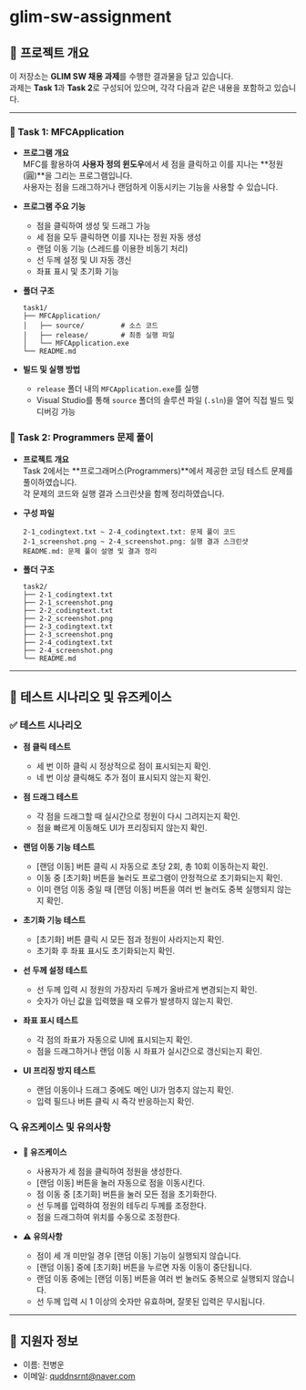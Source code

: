 # glim-sw-assignment

## 📁 프로젝트 개요

이 저장소는 **GLIM SW 채용 과제**를 수행한 결과물을 담고 있습니다.  
과제는 **Task 1**과 **Task 2**로 구성되어 있으며, 각각 다음과 같은 내용을 포함하고 있습니다.

---

### 📝 Task 1: MFCApplication

- **프로그램 개요**  
  MFC를 활용하여 **사용자 정의 윈도우**에서 세 점을 클릭하고 이를 지나는 **정원(圓)**을 그리는 프로그램입니다.  
  사용자는 점을 드래그하거나 랜덤하게 이동시키는 기능을 사용할 수 있습니다.

- **프로그램 주요 기능**  
  - 점을 클릭하여 생성 및 드래그 가능  
  - 세 점을 모두 클릭하면 이를 지나는 정원 자동 생성  
  - 랜덤 이동 기능 (스레드를 이용한 비동기 처리)  
  - 선 두께 설정 및 UI 자동 갱신  
  - 좌표 표시 및 초기화 기능

- **폴더 구조**  
  ```plaintext
  task1/
  ├── MFCApplication/
  │   ├── source/         # 소스 코드
  │   ├── release/        # 최종 실행 파일
  │   └── MFCApplication.exe
  └── README.md
  ```

- **빌드 및 실행 방법**  
  - `release` 폴더 내의 `MFCApplication.exe`를 실행  
  - Visual Studio를 통해 `source` 폴더의 솔루션 파일 (`.sln`)을 열어 직접 빌드 및 디버깅 가능

### 📝 Task 2: Programmers 문제 풀이

- **프로젝트 개요**  
  Task 2에서는 **프로그래머스(Programmers)**에서 제공한 코딩 테스트 문제를 풀이하였습니다.  
  각 문제의 코드와 실행 결과 스크린샷을 함께 정리하였습니다.

- **구성 파일**

  ```plaintext
  2-1_codingtext.txt ~ 2-4_codingtext.txt: 문제 풀이 코드
  2-1_screenshot.png ~ 2-4_screenshot.png: 실행 결과 스크린샷
  README.md: 문제 풀이 설명 및 결과 정리
  ```

- **폴더 구조**

  ```plaintext
  task2/
  ├── 2-1_codingtext.txt
  ├── 2-1_screenshot.png
  ├── 2-2_codingtext.txt
  ├── 2-2_screenshot.png
  ├── 2-3_codingtext.txt
  ├── 2-3_screenshot.png
  ├── 2-4_codingtext.txt
  ├── 2-4_screenshot.png
  └── README.md
  ```

---

## 🧪 테스트 시나리오 및 유즈케이스

### ✅ 테스트 시나리오

- **점 클릭 테스트**
  - 세 번 이하 클릭 시 정상적으로 점이 표시되는지 확인.
  - 네 번 이상 클릭해도 추가 점이 표시되지 않는지 확인.

- **점 드래그 테스트**
  - 각 점을 드래그할 때 실시간으로 정원이 다시 그려지는지 확인.
  - 점을 빠르게 이동해도 UI가 프리징되지 않는지 확인.

- **랜덤 이동 기능 테스트**
  - [랜덤 이동] 버튼 클릭 시 자동으로 초당 2회, 총 10회 이동하는지 확인.
  - 이동 중 [초기화] 버튼을 눌러도 프로그램이 안정적으로 초기화되는지 확인.
  - 이미 랜덤 이동 중일 때 [랜덤 이동] 버튼을 여러 번 눌러도 중복 실행되지 않는지 확인.

- **초기화 기능 테스트**
  - [초기화] 버튼 클릭 시 모든 점과 정원이 사라지는지 확인.
  - 초기화 후 좌표 표시도 초기화되는지 확인.

- **선 두께 설정 테스트**
  - 선 두께 입력 시 정원의 가장자리 두께가 올바르게 변경되는지 확인.
  - 숫자가 아닌 값을 입력했을 때 오류가 발생하지 않는지 확인.

- **좌표 표시 테스트**
  - 각 점의 좌표가 자동으로 UI에 표시되는지 확인.
  - 점을 드래그하거나 랜덤 이동 시 좌표가 실시간으로 갱신되는지 확인.

- **UI 프리징 방지 테스트**
  - 랜덤 이동이나 드래그 중에도 메인 UI가 멈추지 않는지 확인.
  - 입력 필드나 버튼 클릭 시 즉각 반응하는지 확인.

### 🔍 유즈케이스 및 유의사항

- **📌 유즈케이스**
  - 사용자가 세 점을 클릭하여 정원을 생성한다.
  - [랜덤 이동] 버튼을 눌러 자동으로 점을 이동시킨다.
  - 점 이동 중 [초기화] 버튼을 눌러 모든 점을 초기화한다.
  - 선 두께를 입력하여 정원의 테두리 두께를 조정한다.
  - 점을 드래그하여 위치를 수동으로 조정한다.

- **⚠️ 유의사항**
  - 점이 세 개 미만일 경우 [랜덤 이동] 기능이 실행되지 않습니다.
  - [랜덤 이동] 중에 [초기화] 버튼을 누르면 자동 이동이 중단됩니다.
  - 랜덤 이동 중에는 [랜덤 이동] 버튼을 여러 번 눌러도 중복으로 실행되지 않습니다.
  - 선 두께 입력 시 1 이상의 숫자만 유효하며, 잘못된 입력은 무시됩니다.

---

## 📧 지원자 정보

- 이름: 전병운
- 이메일: quddnsrnt@naver.com

